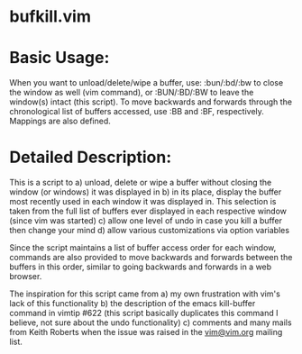 # bufkill.vim # 

# Basic Usage: #
When you want to unload/delete/wipe a buffer, use: 
  :bun/:bd/:bw to close the window as well (vim command), or 
  :BUN/:BD/:BW to leave the window(s) intact (this script). 
To move backwards and forwards through the chronological 
list of buffers accessed, use :BB and :BF, respectively. 
Mappings are also defined. 

# Detailed Description: #
This is a script to 
a) unload, delete or wipe a buffer without closing the window (or windows) 
    it was displayed in 
b) in its place, display the buffer most recently used in each window 
    it was displayed in.  This selection is taken from the full list of 
    buffers ever displayed in each respective window (since vim was started) 
c) allow one level of undo in case you kill a buffer then change your mind 
d) allow various customizations via option variables 

Since the script maintains a list of buffer access order for each window, 
commands are also provided to move backwards and forwards between 
the buffers in this order, similar to going backwards and forwards in a 
web browser. 

The inspiration for this script came from 
a) my own frustration with vim's lack of this functionality 
b) the description of the emacs kill-buffer command in vimtip #622 
   (this script basically duplicates this command I believe, 
   not sure about the undo functionality) 
c) comments and many mails from Keith Roberts when the issue was 
   raised in the vim@vim.org mailing list.